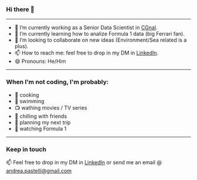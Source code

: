 ### Hi there 👋
---
- 🔭 I’m currently working as a Senior Data Scientist in <a href="https://cgnal.com/">CGnal</a>.
- 🌱 I’m currently learning how to analize Formula 1 data (big Ferrari fan).
- 👯 I’m looking to collaborate on new ideas (Environment/Sea related is a plus).
- 📫 How to reach me: feel free to drop in my DM in <a href="https://www.linkedin.com/in/andrea-pastelli-8a434b131/">LinkedIn</a>.
- 😄 Pronouns: He/Him

---

### When I'm not coding, I'm probably:
- 🍝 cooking
- :ocean: swimming
- 📺 wathing movies / TV series
- 🍻 chilling with friends
- 🚀 planning my next trip
- :red_car: watching Formula 1

---
### Keep in touch
📫 Feel free to drop in my DM in <a href="https://www.linkedin.com/in/andrea-pastelli-8a434b131/">LinkedIn</a> or send me an email @ <a href=mailto:andrea.pastelli@gmail.com>andrea.pastelli@gmail.com</a>